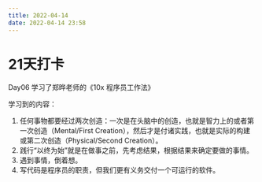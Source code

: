 ```yaml
---
title: 2022-04-14
date: 2022-04-14 23:58
---
```


# 21天打卡
Day06
学习了郑晔老师的《10x 程序员工作法》

学习到的内容：
1. 任何事物都要经过两次创造：一次是在头脑中的创造，也就是智力上的或者第一次创造（Mental/First Creation），然后才是付诸实践，也就是实际的构建或第二次创造（Physical/Second Creation）。
2. 践行“以终为始”就是在做事之前，先考虑结果，根据结果来确定要做的事情。
3. 遇到事情，倒着想。
4. 写代码是程序员的职责，但我们更有义务交付一个可运行的软件。
